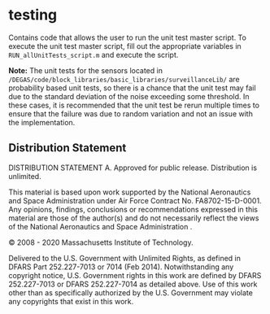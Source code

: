 # testing

Contains code that allows the user to run the unit test master script. To execute the unit test master script, fill out the appropriate variables in `RUN_allUnitTests_script.m` and execute the script.

**Note:** The unit tests for the sensors located in `/DEGAS/code/block_libraries/basic_libraries/surveillanceLib/` are probability based unit tests, so there is a chance that the unit test may fail due to the standard deviation of the noise exceeding some threshold. In these cases, it is recommended that the unit test be rerun multiple times to ensure that the failure was due to random variation and not an issue with the implementation.

## Distribution Statement

DISTRIBUTION STATEMENT A. Approved for public release. Distribution is unlimited.

This material is based upon work supported by the National Aeronautics and Space Administration under Air Force Contract No. FA8702-15-D-0001. Any opinions, findings, conclusions or recommendations expressed in this material are those of the author(s) and do
 not necessarily reflect the views of the National Aeronautics and Space Administration .

© 2008 - 2020 Massachusetts Institute of Technology.

Delivered to the U.S. Government with Unlimited Rights, as defined in DFARS Part 252.227-7013 or 7014 (Feb 2014). Notwithstanding any copyright notice, U.S. Government rights in this work are defined by DFARS 252.227-7013 or DFARS 252.227-7014 as detailed above.
 Use of this work other than as specifically authorized by the U.S. Government may violate any copyrights that exist in this work.
